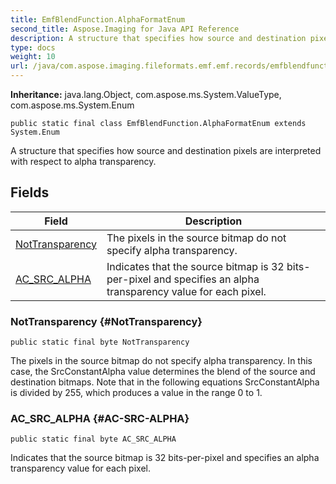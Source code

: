 ```yaml
---
title: EmfBlendFunction.AlphaFormatEnum
second_title: Aspose.Imaging for Java API Reference
description: A structure that specifies how source and destination pixels are interpreted with respect to alpha transparency.
type: docs
weight: 10
url: /java/com.aspose.imaging.fileformats.emf.emf.records/emfblendfunction.alphaformatenum/
---
```

**Inheritance:**
java.lang.Object, com.aspose.ms.System.ValueType, com.aspose.ms.System.Enum
```
public static final class EmfBlendFunction.AlphaFormatEnum extends System.Enum
```

A structure that specifies how source and destination pixels are interpreted with respect to alpha transparency.
## Fields

| Field | Description |
| --- | --- |
| [NotTransparency](#NotTransparency) | The pixels in the source bitmap do not specify alpha transparency. |
| [AC_SRC_ALPHA](#AC-SRC-ALPHA) | Indicates that the source bitmap is 32 bits-per-pixel and specifies an alpha transparency value for each pixel. |
### NotTransparency {#NotTransparency}
```
public static final byte NotTransparency
```


The pixels in the source bitmap do not specify alpha transparency. In this case, the SrcConstantAlpha value determines the blend of the source and destination bitmaps. Note that in the following equations SrcConstantAlpha is divided by 255, which produces a value in the range 0 to 1.

### AC_SRC_ALPHA {#AC-SRC-ALPHA}
```
public static final byte AC_SRC_ALPHA
```


Indicates that the source bitmap is 32 bits-per-pixel and specifies an alpha transparency value for each pixel.

